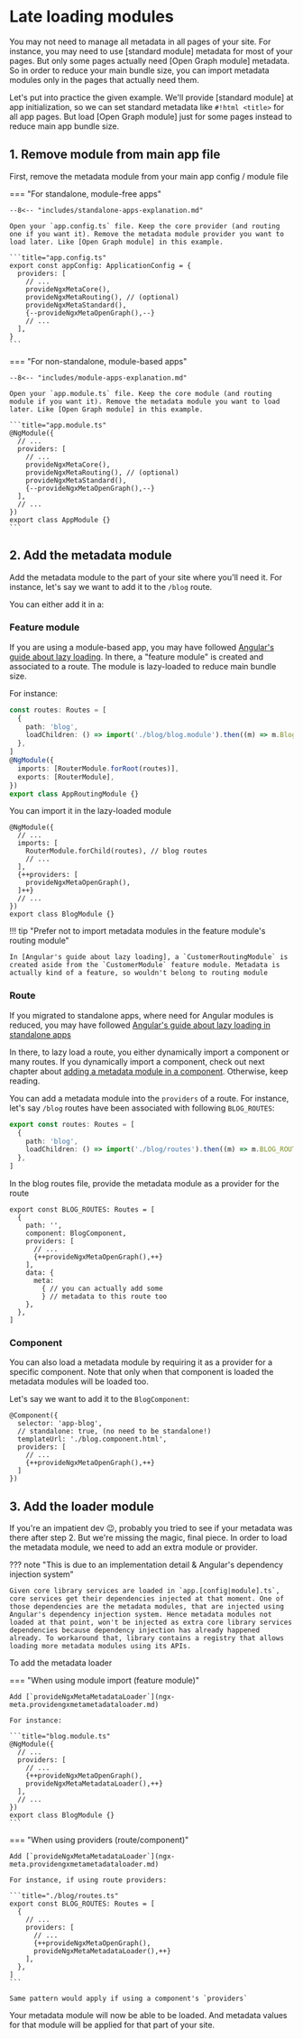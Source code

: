 # Late loading modules

You may not need to manage all metadata in all pages of your site. For instance, you may need to use [standard module] metadata for most of your pages. But only some pages actually need [Open Graph module] metadata. So in order to reduce your main bundle size, you can import metadata modules only in the pages that actually need them.

Let's put into practice the given example. We'll provide [standard module] at app initialization, so we can set standard metadata like `#!html <title>` for all app pages. But load [Open Graph module] just for some pages instead to reduce main app bundle size.

## 1. Remove module from main app file

First, remove the metadata module from your main app config / module file

=== "For standalone, module-free apps"

    --8<-- "includes/standalone-apps-explanation.md"

    Open your `app.config.ts` file. Keep the core provider (and routing one if you want it). Remove the metadata module provider you want to load later. Like [Open Graph module] in this example.

    ```title="app.config.ts"
    export const appConfig: ApplicationConfig = {
      providers: [
        // ...
        provideNgxMetaCore(),
        provideNgxMetaRouting(), // (optional)
        provideNgxMetaStandard(),
        {--provideNgxMetaOpenGraph(),--}
        // ...
      ],
    }
    ```

=== "For non-standalone, module-based apps"

    --8<-- "includes/module-apps-explanation.md"

    Open your `app.module.ts` file. Keep the core module (and routing module if you want it). Remove the metadata module you want to load later. Like [Open Graph module] in this example.

    ```title="app.module.ts"
    @NgModule({
      // ...
      providers: [
        // ...
        provideNgxMetaCore(),
        provideNgxMetaRouting(), // (optional)
        provideNgxMetaStandard(),
        {--provideNgxMetaOpenGraph(),--}
      ],
      // ...
    })
    export class AppModule {}
    ```

## 2. Add the metadata module

Add the metadata module to the part of your site where you'll need it. For instance, let's say we want to add it to the `/blog` route.

You can either add it in a:

### Feature module

If you are using a module-based app, you may have followed [Angular's guide about lazy loading]. In there, a "feature module" is created and associated to a route. The module is lazy-loaded to reduce main bundle size.

For instance:

```typescript title="app-routing.module.ts"
const routes: Routes = [
  {
    path: 'blog',
    loadChildren: () => import('./blog/blog.module').then((m) => m.BlogModule),
  },
]
@NgModule({
  imports: [RouterModule.forRoot(routes)],
  exports: [RouterModule],
})
export class AppRoutingModule {}
```

You can import it in the lazy-loaded module

```title="blog.module.ts"
@NgModule({
  // ...
  imports: [
    RouterModule.forChild(routes), // blog routes
    // ...
  ],
  {++providers: [
    provideNgxMetaOpenGraph(),
  ]++}
  // ...
})
export class BlogModule {}
```

!!! tip "Prefer not to import metadata modules in the feature module's routing module"

    In [Angular's guide about lazy loading], a `CustomerRoutingModule` is created aside from the `CustomerModule` feature module. Metadata is actually kind of a feature, so wouldn't belong to routing module

[Angular's guide about lazy loading]: https://angular.dev/guide/ngmodules/lazy-loading#create-a-feature-module-with-routing

### Route

If you migrated to standalone apps, where need for Angular modules is reduced, you may have followed [Angular's guide about lazy loading in standalone apps]

[Angular's guide about lazy loading in standalone apps]: https://v16.angular.io/guide/standalone-components#routing-and-lazy-loading

In there, to lazy load a route, you either dynamically import a component or many routes. If you dynamically import a component, check out next chapter about [adding a metadata module in a component](#component). Otherwise, keep reading.

You can add a metadata module into the `providers` of a route. For instance, let's say `/blog` routes have been associated with following `BLOG_ROUTES`:

```typescript title="app.routes.ts"
export const routes: Routes = [
  {
    path: 'blog',
    loadChildren: () => import('./blog/routes').then((m) => m.BLOG_ROUTES),
  },
]
```

In the blog routes file, provide the metadata module as a provider for the route

```title="./blog/routes.ts"
export const BLOG_ROUTES: Routes = [
  {
    path: '',
    component: BlogComponent,
    providers: [
      // ...
      {++provideNgxMetaOpenGraph(),++}
    ],
    data: {
      meta:
        { // you can actually add some
        } // metadata to this route too
    },
  },
]
```

### Component

You can also load a metadata module by requiring it as a provider for a specific component. Note that only when that component is loaded the metadata modules will be loaded too.

Let's say we want to add it to the `BlogComponent`:

```title="blog.component.ts"
@Component({
  selector: 'app-blog',
  // standalone: true, (no need to be standalone!)
  templateUrl: './blog.component.html',
  providers: [
    // ...
    {++provideNgxMetaOpenGraph(),++}
  ]
})
```

## 3. Add the loader module

If you're an impatient dev 😉, probably you tried to see if your metadata was there after step 2. But we're missing the magic, final piece. In order to load the metadata module, we need to add an extra module or provider.

??? note "This is due to an implementation detail & Angular's dependency injection system"

    Given core library services are loaded in `app.[config|module].ts`, core services get their dependencies injected at that moment. One of those dependencies are the metadata modules, that are injected using Angular's dependency injection system. Hence metadata modules not loaded at that point, won't be injected as extra core library services dependencies because dependency injection has already happened already. To workaround that, library contains a registry that allows loading more metadata modules using its APIs.

To add the metadata loader

=== "When using module import (feature module)"

    Add [`provideNgxMetaMetadataLoader`](ngx-meta.providengxmetametadataloader.md)

    For instance:

    ```title="blog.module.ts"
    @NgModule({
      // ...
      providers: [
        // ...
        {++provideNgxMetaOpenGraph(),
        provideNgxMetaMetadataLoader(),++}
      ],
      // ...
    })
    export class BlogModule {}
    ```

=== "When using providers (route/component)"

    Add [`provideNgxMetaMetadataLoader`](ngx-meta.providengxmetametadataloader.md)

    For instance, if using route providers:

    ```title="./blog/routes.ts"
    export const BLOG_ROUTES: Routes = [
      {
        // ...
        providers: [
          // ...
          {++provideNgxMetaOpenGraph(),
          provideNgxMetaMetadataLoader(),++}
        ],
      },
    ]
    ```

    Same pattern would apply if using a component's `providers`

Your metadata module will now be able to be loaded. And metadata values for that module will be applied for that part of your site.
